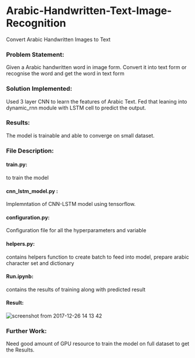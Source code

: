 # Arabic-Handwritten-Text-Image-Recognition
Convert Arabic Handwritten Images to Text

### Problem Statement: 
Given a Arabic handwritten word in image form. Convert it into text form or recognise the word and get the word in text form


### Solution Implemented:
Used 3 layer CNN to learn the features of Arabic Text. Fed that leaning into dynamic_rnn module with LSTM cell to predict the output.


### Results: 
The model is trainable and able to converge on small dataset.


### File Description:
#### train.py: 
to train the model
#### cnn_lstm_model.py : 
Implemntation of CNN-LSTM model using tensorflow.
#### configuration.py: 
Configuration file for all the hyperparameters and variable
#### helpers.py: 
contains helpers function to create batch to feed into model, prepare arabic character set and dictionary
#### Run.ipynb:
contains the results of training along with predicted result

#### Result:

![screenshot from 2017-12-26 14 13 42](https://user-images.githubusercontent.com/24511086/34352184-0dc48646-ea47-11e7-8849-edab490ee22f.png)



### Further Work:
Need good amount of GPU resource to train the model on full dataset to get the Results.
